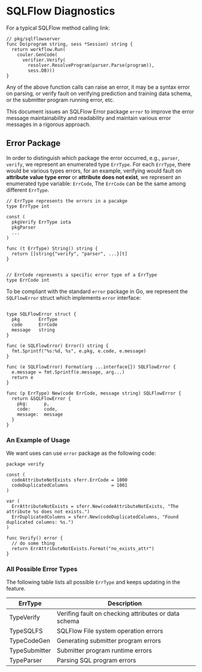 # SQLFlow Diagnostics

For a typical SQLFlow method calling link:

``` golang
// pkg/sqlflowserver
func Do(program string, sess *Session) string {
  return workflow.Run(
    couler.GenCode(
      verifier.Verify(
        resolver.ResolveProgram(parser.Parse(program)),
        sess.DB)))
}
```

Any of the above function calls can raise an error, it may be a syntax error on parsing, or verify fault on verifying prediction and training data schema, or the submitter program running error, etc.

 This document issues an SQLFlow Error package `error` to improve the error message maintainability and readability and maintain various error messages in a rigorous approach.

## Error Package

In order to distinguish which package the error occurred, e.g., `parser`, `verify`, we represent an enumerated type `ErrType`. For each `ErrType`, there would be various types errors, for an example, verifying would fault on **attribute value type error** or **attribute does not exist**, we represent an enumerated type variable: `ErrCode`, The `ErrCode` can be the same among different `ErrType`.

``` golang
// ErrType represents the errors in a pacakge
type ErrType int

const (
  pkgVerify ErrType iota
  pkgParser
  ...
)

func (t ErrType) String() string {
  return []string{"verify", "parser", ...}[t]
}


// ErrCode represents a specific error type of a ErrType
type ErrCode int

```

To be compliant with the standard `error` package in Go, we represent the `SQLFlowError` struct which implements `error` interface:

``` golang

type SQLFlowError struct {
  pkg       ErrType
  code      ErrCode
  message   string
}

func (e SQLFlowError) Error() string {
  fmt.Sprintf("%s:%d, %s", e.pkg, e.code, e.message)
}

func (e SQLFlowError) Format(arg ...interface{}) SQLFlowError {
  e.message = fmt.Sprintf(e.message, arg...)
  return e
}

func (p ErrType) New(code ErrCode, message string) SQLFlowError {
  return &SQLFlowError {
    pkg:      p,
    code:     code,
    message:  message
  }
}
```

### An Example of Usage

We want uses can use `error` package as the following code:

``` golang
package verify

const (
  codeAttributeNotExists sferr.ErrCode = 1000
  codeDuplicatedColumns                = 1001
)

var (
  ErrAttributeNotExists = sferr.New(codeAttributeNotExists, "The attribute %s does not exists.")
  ErrDuplicatedColumns = sferr.New(codeDuplicatedColumns, "Found duplicated columns: %s.")
)

func Verify() error {
  // do some thing
  return ErrAttributeNotExists.Format("no_exists_attr")
}
```

### All Possible Error Types

The following table lists all possible `ErrType` and keeps updating in the feature.

| ErrType | Description|
| -- | -- |
| TypeVerify | Verifing fault on checking attributes or data schema|
| TypeSQLFS | SQLFlow File system operation errors|
| TypeCodeGen | Generating submitter program errors|
| TypeSubmitter | Submitter program runtime errors|
| TypeParser | Parsing SQL program errors|

